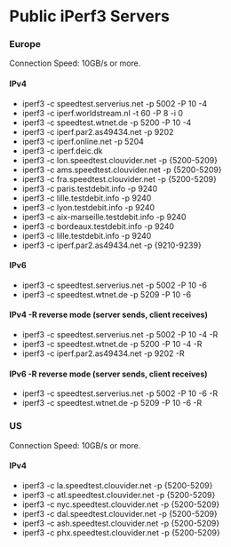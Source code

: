 # Public iPerf3 Servers

### Europe
Connection Speed: 10GB/s or more.

#### IPv4
* iperf3 -c speedtest.serverius.net -p 5002 -P 10 -4    
* iperf3 -c iperf.worldstream.nl -t 60 -P 8 -i 0
* iperf3 -c speedtest.wtnet.de -p 5200 -P 10 -4
* iperf3 -c iperf.par2.as49434.net -p 9202
* iperf3 -c iperf.online.net -p 5204
* iperf3 -c iperf.deic.dk
* iperf3 -c lon.speedtest.clouvider.net -p {5200-5209}
* iperf3 -c ams.speedtest.clouvider.net -p {5200-5209}
* iperf3 -c fra.speedtest.clouvider.net -p {5200-5209}
* iperf3 -c paris.testdebit.info -p 9240
* iperf3 -c lille.testdebit.info -p 9240
* iperf3 -c lyon.testdebit.info -p 9240
* iperf3 -c aix-marseille.testdebit.info -p 9240
* iperf3 -c bordeaux.testdebit.info -p 9240
* iperf3 -c lille.testdebit.info -p 9240
* iperf3 -c iperf.par2.as49434.net -p {9210-9239}

#### IPv6
* iperf3 -c speedtest.serverius.net -p 5002 -P 10 -6
* iperf3 -c speedtest.wtnet.de -p 5209 -P 10 -6 

#### IPv4 -R reverse mode (server sends, client receives)
* iperf3 -c speedtest.serverius.net -p 5002 -P 10 -4 -R
* iperf3 -c speedtest.wtnet.de -p 5200 -P 10 -4 -R
* iperf3 -c iperf.par2.as49434.net -p 9202 -R

#### IPv6 -R reverse mode (server sends, client receives)
* iperf3 -c speedtest.serverius.net -p 5002 -P 10 -6 -R
* iperf3 -c speedtest.wtnet.de -p 5209 -P 10 -6 -R

### US
Connection Speed: 10GB/s or more.

#### IPv4
* iperf3 -c la.speedtest.clouvider.net -p {5200-5209}
* iperf3 -c atl.speedtest.clouvider.net -p {5200-5209}
* iperf3 -c nyc.speedtest.clouvider.net -p {5200-5209}
* iperf3 -c dal.speedtest.clouvider.net -p {5200-5209}
* iperf3 -c ash.speedtest.clouvider.net -p {5200-5209}
* iperf3 -c phx.speedtest.clouvider.net -p {5200-5209}

